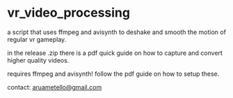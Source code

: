 # vr_video_processing
a script that uses ffmpeg and avisynth to deshake and smooth the motion of regular vr gameplay.

in the release .zip there is a pdf quick guide on how to capture and convert higher quality videos.

requires ffmpeg and avisynth! follow the pdf guide on how to setup these.

contact: aruametello@gmail.com
